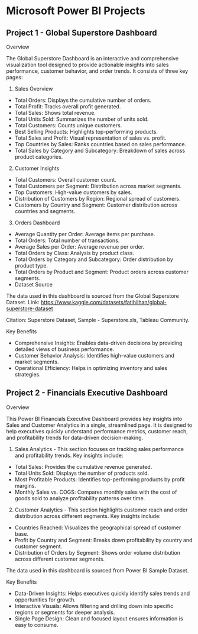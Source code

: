 # Microsoft Power BI Projects

## Project 1 - Global Superstore Dashboard
Overview

The Global Superstore Dashboard is an interactive and comprehensive visualization tool designed to provide actionable insights into sales performance, customer behavior, and order trends. It consists of three key pages:

1. Sales Overview
- Total Orders: Displays the cumulative number of orders.
- Total Profit: Tracks overall profit generated.
- Total Sales: Shows total revenue.
- Total Units Sold: Summarizes the number of units sold.
- Total Customers: Counts unique customers.
- Best Selling Products: Highlights top-performing products.
- Total Sales and Profit: Visual representation of sales vs. profit.
- Top Countries by Sales: Ranks countries based on sales performance.
- Total Sales by Category and Subcategory: Breakdown of sales across product categories.

2. Customer Insights
- Total Customers: Overall customer count.
- Total Customers per Segment: Distribution across market segments.
- Top Customers: High-value customers by sales.
- Distribution of Customers by Region: Regional spread of customers.
- Customers by Country and Segment: Customer distribution across countries and segments.

3. Orders Dashboard
- Average Quantity per Order: Average items per purchase.
- Total Orders: Total number of transactions.
- Average Sales per Order: Average revenue per order.
- Total Orders by Class: Analysis by product class.
- Total Orders by Category and Subcategory: Order distribution by product type.
- Total Orders by Product and Segment: Product orders across customer segments.
- Dataset Source

The data used in this dashboard is sourced from the Global Superstore Dataset.
Link: https://www.kaggle.com/datasets/fatihilhan/global-superstore-dataset

Citation:
Superstore Dataset, Sample - Superstore.xls, Tableau Community.

Key Benefits
- Comprehensive Insights: Enables data-driven decisions by providing detailed views of business performance.
- Customer Behavior Analysis: Identifies high-value customers and market segments.
- Operational Efficiency: Helps in optimizing inventory and sales strategies.

## Project 2 - Financials Executive Dashboard
Overview

This Power BI Financials Executive Dashboard provides key insights into Sales and Customer Analytics in a single, streamlined page. It is designed to help executives quickly understand performance metrics, customer reach, and profitability trends for data-driven decision-making.

1. Sales Analytics - This section focuses on tracking sales performance and profitability trends. Key insights include:
- Total Sales: Provides the cumulative revenue generated.
- Total Units Sold: Displays the number of products sold.
- Most Profitable Products: Identifies top-performing products by profit margins.
- Monthly Sales vs. COGS: Compares monthly sales with the cost of goods sold to analyze profitability patterns over time.

2. Customer Analytics - This section highlights customer reach and order distribution across different segments. Key insights include:
- Countries Reached: Visualizes the geographical spread of customer base.
- Profit by Country and Segment: Breaks down profitability by country and customer segment.
- Distribution of Orders by Segment: Shows order volume distribution across different customer segments.

The data used in this dashboard is sourced from Power BI Sample Dataset.

Key Benefits
- Data-Driven Insights: Helps executives quickly identify sales trends and opportunities for growth.
- Interactive Visuals: Allows filtering and drilling down into specific regions or segments for deeper analysis.
- Single Page Design: Clean and focused layout ensures information is easy to consume.
